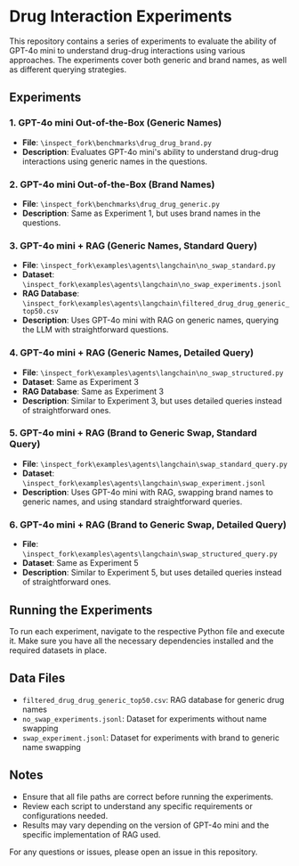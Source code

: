 # Drug Interaction Experiments

This repository contains a series of experiments to evaluate the ability of GPT-4o mini to understand drug-drug interactions using various approaches. The experiments cover both generic and brand names, as well as different querying strategies.

## Experiments

### 1. GPT-4o mini Out-of-the-Box (Generic Names)
- **File**: `\inspect_fork\benchmarks\drug_drug_brand.py`
- **Description**: Evaluates GPT-4o mini's ability to understand drug-drug interactions using generic names in the questions.

### 2. GPT-4o mini Out-of-the-Box (Brand Names)
- **File**: `\inspect_fork\benchmarks\drug_drug_generic.py`
- **Description**: Same as Experiment 1, but uses brand names in the questions.

### 3. GPT-4o mini + RAG (Generic Names, Standard Query)
- **File**: `\inspect_fork\examples\agents\langchain\no_swap_standard.py`
- **Dataset**: `\inspect_fork\examples\agents\langchain\no_swap_experiments.jsonl`
- **RAG Database**: `\inspect_fork\examples\agents\langchain\filtered_drug_drug_generic_top50.csv`
- **Description**: Uses GPT-4o mini with RAG on generic names, querying the LLM with straightforward questions.

### 4. GPT-4o mini + RAG (Generic Names, Detailed Query)
- **File**: `\inspect_fork\examples\agents\langchain\no_swap_structured.py`
- **Dataset**: Same as Experiment 3
- **RAG Database**: Same as Experiment 3
- **Description**: Similar to Experiment 3, but uses detailed queries instead of straightforward ones.

### 5. GPT-4o mini + RAG (Brand to Generic Swap, Standard Query)
- **File**: `\inspect_fork\examples\agents\langchain\swap_standard_query.py`
- **Dataset**: `\inspect_fork\examples\agents\langchain\swap_experiment.jsonl`
- **Description**: Uses GPT-4o mini with RAG, swapping brand names to generic names, and using standard straightforward queries.

### 6. GPT-4o mini + RAG (Brand to Generic Swap, Detailed Query)
- **File**: `\inspect_fork\examples\agents\langchain\swap_structured_query.py`
- **Dataset**: Same as Experiment 5
- **Description**: Similar to Experiment 5, but uses detailed queries instead of straightforward ones.

## Running the Experiments

To run each experiment, navigate to the respective Python file and execute it. Make sure you have all the necessary dependencies installed and the required datasets in place.

## Data Files

- `filtered_drug_drug_generic_top50.csv`: RAG database for generic drug names
- `no_swap_experiments.jsonl`: Dataset for experiments without name swapping
- `swap_experiment.jsonl`: Dataset for experiments with brand to generic name swapping

## Notes

- Ensure that all file paths are correct before running the experiments.
- Review each script to understand any specific requirements or configurations needed.
- Results may vary depending on the version of GPT-4o mini and the specific implementation of RAG used.

For any questions or issues, please open an issue in this repository.
